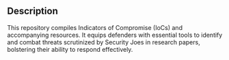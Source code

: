## Description

This repository compiles Indicators of Compromise (IoCs) and accompanying resources. It equips defenders with essential tools to identify and combat threats scrutinized by Security Joes in research papers, bolstering their ability to respond effectively.
